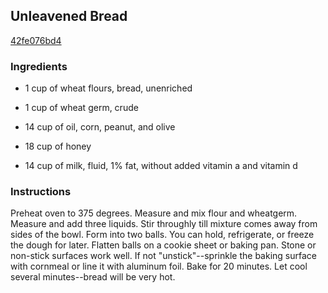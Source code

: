 ## Unleavened Bread

[42fe076bd4](http://www.food.com/recipe/unleavened-bread-131760)

### Ingredients

 - 1 cup of wheat flours, bread, unenriched

 - 1 cup of wheat germ, crude

 - 14 cup of oil, corn, peanut, and olive

 - 18 cup of honey

 - 14 cup of milk, fluid, 1% fat, without added vitamin a and vitamin d

### Instructions

Preheat oven to 375 degrees. Measure and mix flour and wheatgerm. Measure and add three liquids. Stir throughly till mixture comes away from sides of the bowl. Form into two balls. You can hold, refrigerate, or freeze the dough for later. Flatten balls on a cookie sheet or baking pan. Stone or non-stick surfaces work well. If not "unstick"--sprinkle the baking surface with cornmeal or line it with aluminum foil. Bake for 20 minutes. Let cool several minutes--bread will be very hot.